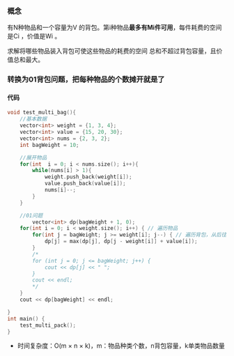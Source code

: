 ### 概念

有N种物品和一个容量为V 的背包。第i种物品**最多有Mi件可用**，每件耗费的空间是Ci ，价值是Wi 。

求解将哪些物品装入背包可使这些物品的耗费的空间 总和不超过背包容量，且价值总和最大。

### 转换为01背包问题，把每种物品的个数摊开就是了

#### 代码
```c++
void test_multi_bag(){
	//基本数据
	vector<int> weight = {1, 3, 4};
    vector<int> value = {15, 20, 30};
    vector<int> nums = {2, 3, 2};
    int bagWeight = 10;

	//展开物品
	for(int  i = 0; i < nums.size(); i++){
		while(nums[i] > 1){
			weight.push_back(weight[i]);
			value.push_back(value[i]);
			nums[i]--;
		}
	}

	//01问题
	    vector<int> dp(bagWeight + 1, 0);
    for(int i = 0; i < weight.size(); i++) { // 遍历物品
        for(int j = bagWeight; j >= weight[i]; j--) { // 遍历背包，从后往前，只放一次
            dp[j] = max(dp[j], dp[j - weight[i]] + value[i]);
        }
        /*
        for (int j = 0; j <= bagWeight; j++) {
            cout << dp[j] << " ";
        }
        cout << endl;
        */
    }
    cout << dp[bagWeight] << endl;

}
int main() {
    test_multi_pack();
}
```
-   时间复杂度：O(m × n × k)，m：物品种类个数，n背包容量，k单类物品数量

